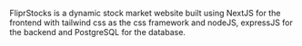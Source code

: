 FliprStocks is a dynamic stock market website built using NextJS for the frontend with tailwind css as the css framework and nodeJS, expressJS for the backend and PostgreSQL for the database.
